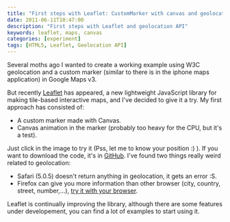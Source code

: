 ```yaml
---
title: "First steps with Leaflet: CustomMarker with canvas and geolocation"
date: 2011-06-11T10:47:00
description: "First steps with Leaflet and geolocation API"
keywords: leaflet, maps, canvas
categories: [experiment]
tags: [HTML5, Leaflet, Geolocation API]
---
```


Several moths ago I wanted to create a working example using W3C geolocation and a custom marker (similar to there is in the iphone maps application) in Google Maps v3.

But recently [Leaflet](http://leafletjs.com/) has appeared, a new lightweight JavaScript library for making tile-based interactive maps, and I've decided to give it a try. My first approach has consisted of:

- A custom marker made with Canvas.
- Canvas animation in the marker (probably too heavy for the CPU, but it's a test).

Just click in the image to try it (Pss, let me to know your position :) ). If you want to download the code, it's in [GitHub](https://github.com/xavijam/geolocate-point). I've found two things really weird related to geolocation:

- Safari (5.0.5) doesn't return anything in geolocation, it gets an error :S.
- Firefox can give you more information than other browser (city, country, street, number,...), [try it with your browser](http://davidwalsh.name/dw-content/geolocation.php).

Leaflet is continually improving the library, although there are some features under developement, you can find a lot of examples to start using it.